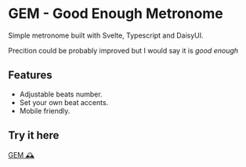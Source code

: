 # GEM - Good Enough Metronome

Simple metronome built with Svelte, Typescript and DaisyUI.

Precition could be probably improved but I would say it is _good enough_

## Features

- Adjustable beats number.
- Set your own beat accents.
- Mobile friendly.

## Try it here

[GEM 🕰️](https://gem-metronome.netlify.app/)
